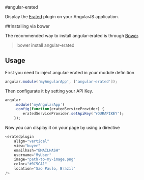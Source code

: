 #angular-erated

Display the [Erated](http://erated.co) plugin on your AngularJS application.

##Installing via bower

The recommended way to install angular-erated is through [Bower](http://bower.io).

>bower install angular-erated

## Usage

First you need to inject angular-erated in your module definition.

```javascript
angular.module('myAngularApp', ['angular-erated']);
```

Then configurate it by setting your API Key.

```javascript
angular
    .module('myAngularApp')
    .config(function(eratedServiceProvider) {
        eratedServiceProvider.setApiKey('YOURAPIKEY');
    });
```

Now you can display it on your page by using a directive

```javascript
<eratedplugin 
    align="vertical" 
    view="buyer" 
    emailhash="EMAILHASH"
    username="MyUser"
    image="path-to-my-image.png"
    color="#0C5CA1"
    location="Sao Paulo, Brazil"
/>
```
